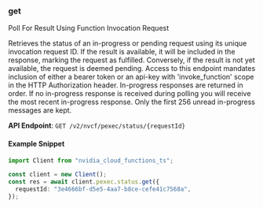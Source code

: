 
### get <a name="get"></a>
Poll For Result Using Function Invocation Request

Retrieves the status of an in-progress or pending request using its unique  invocation request ID. If the result is available, it will be included in  the response, marking the request as fulfilled. Conversely, if the result is  not yet available, the request is deemed pending. Access to this endpoint  mandates inclusion of either a bearer token or an api-key with  'invoke_function' scope in the HTTP Authorization header. In-progress responses are returned in order. If no in-progress response is received  during polling you will receive the most recent in-progress response. Only the first  256 unread in-progress messages are kept. 

**API Endpoint**: `GET /v2/nvcf/pexec/status/{requestId}`

#### Example Snippet

```typescript
import Client from "nvidia_cloud_functions_ts";

const client = new Client();
const res = await client.pexec.status.get({
  requestId: "3e4666bf-d5e5-4aa7-b8ce-cefe41c7568a",
});
```
